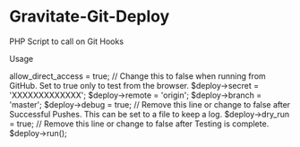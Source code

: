 # Gravitate-Git-Deploy
PHP Script to call on Git Hooks


Usage
  
  <?php
  
  include('gitdeploy.php');

  $deploy = new GRAV_GIT_DEPLOY();
  $deploy->allow_direct_access = true; // Change this to false when running from GitHub.  Set to true only to test from the browser.
  $deploy->secret = 'XXXXXXXXXXXXX';
  $deploy->remote = 'origin';
  $deploy->branch = 'master';
  $deploy->debug = true; // Remove this line or change to false after Successful Pushes.  This can be set to a file to keep a log.
  $deploy->dry_run = true; // Remove this line or change to false after Testing is complete.
  $deploy->run();
